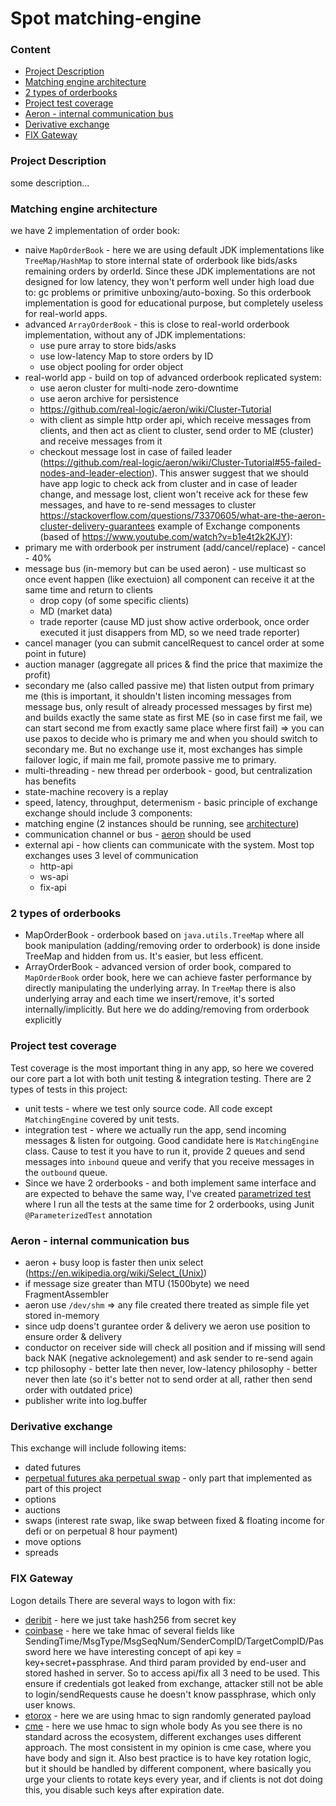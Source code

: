 # Spot matching-engine

### Content
* [Project Description](#project-description)
* [Matching engine architecture](#matching-engine-architecture)
* [2 types of orderbooks](#2-types-of-orderbooks)
* [Project test coverage](#project-test-coverage)
* [Aeron - internal communication bus](#aeron---internal-communication-bus)
* [Derivative exchange](#derivative-exchange)
* [FIX Gateway](#fix-gateway)

### Project Description
some description...

### Matching engine architecture
we have 2 implementation of order book:
* naive `MapOrderBook` - here we are using default JDK implementations like `TreeMap/HashMap` to store internal state of orderbook like bids/asks remaining orders by orderId. Since these JDK implementations are not designed for low latency, they won't perform well under high load due to: gc problems or primitive unboxing/auto-boxing. So this orderbook implementation is good for educational purpose, but completely useless for real-world apps.
* advanced `ArrayOrderBook` - this is close to real-world orderbook implementation, without any of JDK implementations:
    * use pure array to store bids/asks
    * use low-latency Map to store orders by ID
    * use object pooling for order object
* real-world app - build on top of advanced orderbook replicated system:
    * use aeron cluster for multi-node zero-downtime 
    * use aeron archive for persistence
    * https://github.com/real-logic/aeron/wiki/Cluster-Tutorial
    * with client as simple http order api, which receive messages from clients, and then act as client to cluster, send order to ME (cluster) and receive messages from it
    * checkout message lost in case of failed leader (https://github.com/real-logic/aeron/wiki/Cluster-Tutorial#55-failed-nodes-and-leader-election). This answer suggest that we should have app logic to check ack from cluster and in case of leader change, and message lost, client won't receive ack for these few messages, and have to re-send messages to cluster https://stackoverflow.com/questions/73370605/what-are-the-aeron-cluster-delivery-guarantees
example of Exchange components (based of https://www.youtube.com/watch?v=b1e4t2k2KJY):
* primary me with orderbook per instrument (add/cancel/replace) - cancel - 40%
* message bus (in-memory but can be used aeron) - use multicast so once event happen (like exectuion) all component can receive it at the same time and return to clients
    * drop copy (of some specific clients)
    * MD (market data)
    * trade reporter (cause MD just show active orderbook, once order executed it just disappers from MD, so we need trade reporter)
* cancel manager (you can submit cancelRequest to cancel order at some point in future)
* auction manager (aggregate all prices & find the price that maximize the profit)
* secondary me (also called passive me) that listen output from primary me (this is important, it shouldn't listen incoming messages from message bus, only result of already processed messages by first me) and builds exactly the same state as first ME (so in case first me fail, we can start second me from exactly same place where first fail) => you can use paxos to decide who is primary me and when you should switch to secondary me. But no exchange use it, most exchanges has simple failover logic, if main me fail, promote passive me to primary.
* multi-threading - new thread per orderbook - good, but centralization has benefits
* state-machine recovery is a replay
* speed, latency, throughput, determenism - basic principle of exchange
exchange should include 3 components:
* matching engine (2 instances should be running, see [architecture](#matching-engine-architecture))
* communication channel or bus - [aeron](#aeron---internal-communication-bus) should be used
* external api - how clients can communicate with the system. Most top exchanges uses 3 level of communication
  * http-api
  * ws-api
  * fix-api

### 2 types of orderbooks
* MapOrderBook - orderbook based on `java.utils.TreeMap` where all book manipulation (adding/removing order to orderbook) is done inside TreeMap and hidden from us. It's easier, but less efficent.
* ArrayOrderBook - advanced version of order book, compared to `MapOrderBook` order book, here we can achieve faster performance by directly manipulating the underlying array. In `TreeMap` there is also underlying array and each time we insert/remove, it's sorted internally/implicitly. But here we do adding/removing from orderbook explicitly

### Project test coverage
Test coverage is the most important thing in any app, so here we covered our core part a lot with both unit testing & integration testing.
There are 2 types of tests in this project:
* unit tests - where we test only source code. All code except `MatchingEngine` covered by unit tests.
* integration test - where we actually run the app, send incoming messages & listen for outgoing. Good candidate here is `MatchingEngine` class. Cause to test it you have to run it, provide 2 queues and send messages into `inbound` queue and verify that you receive messages in the `outbound` queue.
* Since we have 2 orderbooks - and both implement same interface and are expected to behave the same way, I've created [parametrized test](https://github.com/dgaydukov/exchange-core/blob/master/src/test/java/com/exchange/core/matching/orderbook/OrderBookTest.java#L26) where I run all the tests at the same time for 2 orderbooks, using Junit `@ParameterizedTest` annotation

### Aeron - internal communication bus
* aeron + busy loop is faster then unix select (https://en.wikipedia.org/wiki/Select_(Unix))
* if message size greater than MTU (1500byte) we need FragmentAssembler
* aeron use `/dev/shm` => any file created there treated as simple file yet stored in-memory
* since udp doens't gurantee order & delivery we aeron use position to ensure order & delivery
* conductor on receiver side will check all position and if missing will send back NAK (negative acknolegement) and ask sender to re-send again
* tcp philosophy - better late then never, low-latency philosophy - better never then late (so it's better not to send order at all, rather then send order with outdated price)
* publisher write into log.buffer

### Derivative exchange
This exchange will include following items:
* dated futures
* [perpetual futures aka perpetual swap](https://github.com/dgaydukov/exchange-core/blob/master/src/main/java/com/exchange/core/futures/RiskEngine.java) - only part that implemented as part of this project
* options
* auctions
* swaps (interest rate swap, like swap between fixed & floating income for defi or on perpetual 8 hour payment)
* move options
* spreads

### FIX Gateway
Logon details
There are several ways to logon with fix:
* [deribit](https://docs.deribit.com/#logon-a) - here we just take hash256 from secret key
* [coinbase](https://docs.cloud.coinbase.com/exchange/docs/messages#logon-a) - here we take hmac of several fields like SendingTime/MsgType/MsgSeqNum/SenderCompID/TargetCompID/Password
here we have interesting concept of api key = key+secret+passphrase. And third param provided by end-user and stored hashed in server. So to access api/fix all 3 need to be used.
This ensure if credentials got leaked from exchange, attacker still not be able to login/sendRequests cause he doesn't know passphrase, which only user knows.
* [etorox](https://etorox.com/etorox-fix-api/#FIX-Session-Level-Messages) - here we are using hmac to sign randomly generated payload
* [cme](https://www.cmegroup.com/confluence/display/EPICSANDBOX/Session+Layer+-+Logon#SessionLayerLogon-Step2-CreateSignatureusingSecretKeyandCanonicalFIXMessage) - here we use hmac to sign whole body
As you see there is no standard across the ecosystem, different exchanges uses different approach. The most consistent in my opinion is cme case, where you have body and sign it.
Also best practice is to have key rotation logic, but it should be handled by different component, where basically you urge your clients to rotate keys every year, and if clients is not dot doing this, you disable such keys after expiration date.